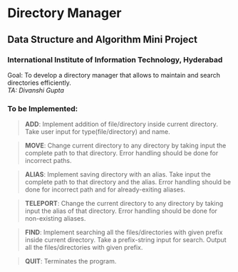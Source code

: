# Directory Manager
## Data Structure and Algorithm Mini Project  
### International Institute of Information Technology, Hyderabad  
  
Goal: To develop a directory manager that allows to maintain and search directories efficiently.  
*TA: Divanshi Gupta*  
  
### To be Implemented:  

> **ADD**: Implement addition of file/directory inside current directory. Take user input for type(file/directory) and name. 

> **MOVE**: Change current directory to any directory by taking input the complete path to that directory. Error handling should be done for incorrect paths.  

> **ALIAS**: Implement saving directory with an alias. Take input the complete path to that directory and the alias. Error handling should be done for incorrect path and for already-exiting aliases.  

> **TELEPORT**: Change the current directory to any directory by taking input the alias of that directory. Error handling should be done for non-existing aliases.  

> **FIND**: Implement searching all the files/directories with given prefix inside current directory. Take a prefix-string input for search. Output all the files/directories with given prefix.  

> **QUIT**: Terminates the program.  
